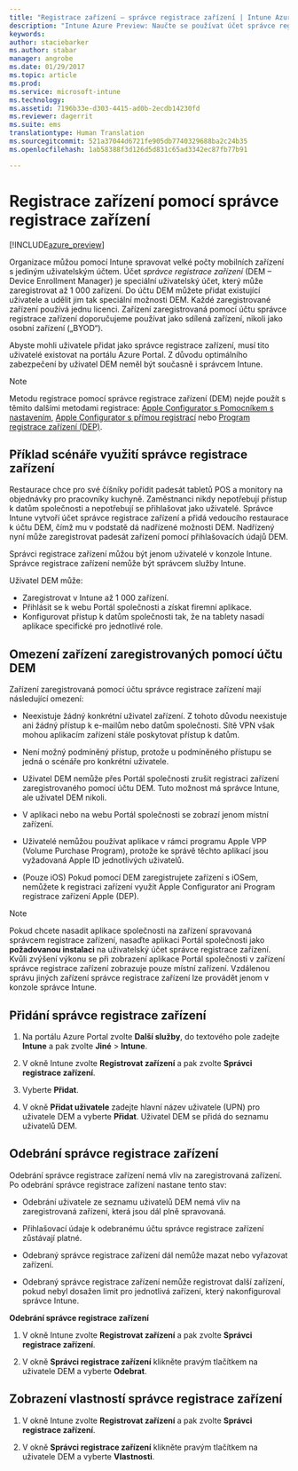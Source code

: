 ```yaml
---
title: "Registrace zařízení – správce registrace zařízení | Intune Azure Preview | Dokumentace Microsoftu"
description: "Intune Azure Preview: Naučte se používat účet správce registrace zařízení k registraci zařízení v Intune. "
keywords: 
author: staciebarker
ms.author: stabar
manager: angrobe
ms.date: 01/29/2017
ms.topic: article
ms.prod: 
ms.service: microsoft-intune
ms.technology: 
ms.assetid: 7196b33e-d303-4415-ad0b-2ecdb14230fd
ms.reviewer: dagerrit
ms.suite: ems
translationtype: Human Translation
ms.sourcegitcommit: 521a37044d6721fe905db7740329688ba2c24b35
ms.openlocfilehash: 1ab58388f3d126d5d831c65ad3342ec87fb77b91

---
```


# <a name="enroll-devices-using-device-enrollment-manager"></a>Registrace zařízení pomocí správce registrace zařízení

[!INCLUDE[azure_preview](../includes/azure_preview.md)]

Organizace můžou pomocí Intune spravovat velké počty mobilních zařízení s jediným uživatelským účtem. Účet *správce registrace zařízení* (DEM – Device Enrollment Manager) je speciální uživatelský účet, který může zaregistrovat až 1 000 zařízení. Do účtu DEM můžete přidat existující uživatele a udělit jim tak speciální možnosti DEM. Každé zaregistrované zařízení používá jednu licenci. Zařízení zaregistrovaná pomocí účtu správce registrace zařízení doporučujeme používat jako sdílená zařízení, nikoli jako osobní zařízení („BYOD“).  

Abyste mohli uživatele přidat jako správce registrace zařízení, musí tito uživatelé existovat na portálu Azure Portal. Z důvodu optimálního zabezpečení by uživatel DEM neměl být současně i správcem Intune.

>[!NOTE]
>Metodu registrace pomocí správce registrace zařízení (DEM) nejde použít s těmito dalšími metodami registrace: [Apple Configurator s Pomocníkem s nastavením](enroll-ios-devices-with-apple-configurator-and-setup-assistant.md), [Apple Configurator s přímou registrací](enroll-ios-devices-with-apple-configurator-and-direct-enrollment.md) nebo [Program registrace zařízení (DEP)](enroll-ios-devices-using-device-enrollment-program.md). 

## <a name="example-of-a-device-enrollment-manager-scenario"></a>Příklad scénáře využití správce registrace zařízení

Restaurace chce pro své číšníky pořídit padesát tabletů POS a monitory na objednávky pro pracovníky kuchyně. Zaměstnanci nikdy nepotřebují přístup k datům společnosti a nepotřebují se přihlašovat jako uživatelé. Správce Intune vytvoří účet správce registrace zařízení a přidá vedoucího restaurace k účtu DEM, čímž mu v podstatě dá nadřízené možnosti DEM. Nadřízený nyní může zaregistrovat padesát zařízení pomocí přihlašovacích údajů DEM.

Správci registrace zařízení můžou být jenom uživatelé v konzole Intune. Správce registrace zařízení nemůže být správcem služby Intune.

Uživatel DEM může:

-   Zaregistrovat v Intune až 1 000 zařízení.
-   Přihlásit se k webu Portál společnosti a získat firemní aplikace.
-   Konfigurovat přístup k datům společnosti tak, že na tablety nasadí aplikace specifické pro jednotlivé role.

## <a name="limitations-of-devices-that-are-enrolled-with-a-dem-account"></a>Omezení zařízení zaregistrovaných pomocí účtu DEM

Zařízení zaregistrovaná pomocí účtu správce registrace zařízení mají následující omezení:

  - Neexistuje žádný konkrétní uživatel zařízení. Z tohoto důvodu neexistuje ani žádný přístup k e-mailům nebo datům společnosti. Sítě VPN však mohou aplikacím zařízení stále poskytovat přístup k datům.

  - Není možný podmíněný přístup, protože u podmíněného přístupu se jedná o scénáře pro konkrétní uživatele.

  - Uživatel DEM nemůže přes Portál společnosti zrušit registraci zařízení zaregistrovaného pomocí účtu DEM. Tuto možnost má správce Intune, ale uživatel DEM nikoli.

  - V aplikaci nebo na webu Portál společnosti se zobrazí jenom místní zařízení.
 
  - Uživatelé nemůžou používat aplikace v rámci programu Apple VPP (Volume Purchase Program), protože ke správě těchto aplikací jsou vyžadovaná Apple ID jednotlivých uživatelů.
 
  - (Pouze iOS) Pokud pomocí DEM zaregistrujete zařízení s iOSem, nemůžete k registraci zařízení využít Apple Configurator ani Program registrace zařízení Apple (DEP).


> [!NOTE]
> Pokud chcete nasadit aplikace společnosti na zařízení spravovaná správcem registrace zařízení, nasaďte aplikaci Portál společnosti jako **požadovanou instalaci** na uživatelský účet správce registrace zařízení.
> Kvůli zvýšení výkonu se při zobrazení aplikace Portál společnosti v zařízení správce registrace zařízení zobrazuje pouze místní zařízení. Vzdálenou správu jiných zařízení správce registrace zařízení lze provádět jenom v konzole správce Intune.


## <a name="add-a-device-enrollment-manager"></a>Přidání správce registrace zařízení

1.  Na portálu Azure Portal zvolte **Další služby**, do textového pole zadejte **Intune** a pak zvolte **Jiné** > **Intune**.

2.  V okně Intune zvolte **Registrovat zařízení** a pak zvolte **Správci registrace zařízení**.

3.  Vyberte **Přidat**.

4.  V okně **Přidat uživatele** zadejte hlavní název uživatele (UPN) pro uživatele DEM a vyberte **Přidat**. Uživatel DEM se přidá do seznamu uživatelů DEM.

## <a name="remove-a-device-enrollment-manager"></a>Odebrání správce registrace zařízení

Odebrání správce registrace zařízení nemá vliv na zaregistrovaná zařízení. Po odebrání správce registrace zařízení nastane tento stav:

-   Odebrání uživatele ze seznamu uživatelů DEM nemá vliv na zaregistrovaná zařízení, která jsou dál plně spravovaná.

-   Přihlašovací údaje k odebranému účtu správce registrace zařízení zůstávají platné.

-   Odebraný správce registrace zařízení dál nemůže mazat nebo vyřazovat zařízení.

-   Odebraný správce registrace zařízení nemůže registrovat další zařízení, pokud nebyl dosažen limit pro jednotlivá zařízení, který nakonfiguroval správce Intune.

**Odebrání správce registrace zařízení**

1. V okně Intune zvolte **Registrovat zařízení** a pak zvolte **Správci registrace zařízení**.

2. V okně **Správci registrace zařízení** klikněte pravým tlačítkem na uživatele DEM a vyberte **Odebrat**.

## <a name="view-the-properties-of-a-device-enrollment-manager"></a>Zobrazení vlastností správce registrace zařízení

1. V okně Intune zvolte **Registrovat zařízení** a pak zvolte **Správci registrace zařízení**.

2. V okně **Správci registrace zařízení** klikněte pravým tlačítkem na uživatele DEM a vyberte **Vlastnosti**.



<!--HONumber=Feb17_HO1-->


